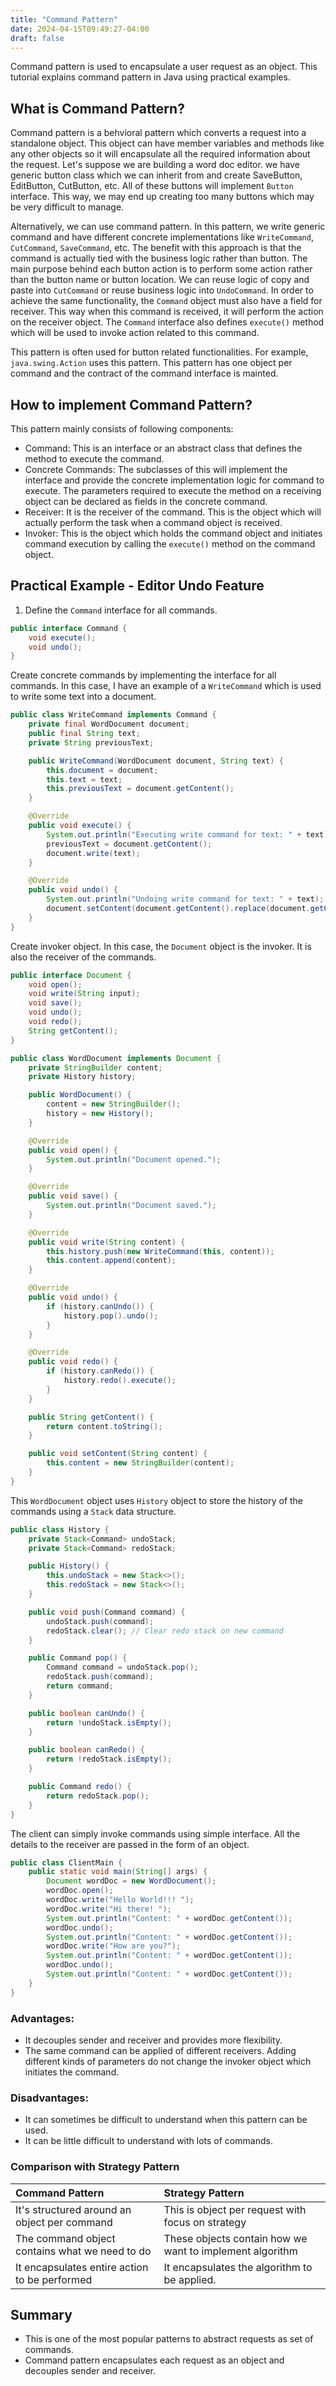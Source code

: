 ```yaml
---
title: "Command Pattern"
date: 2024-04-15T09:49:27-04:00
draft: false
---
```


Command pattern is used to encapsulate a user request as an object. This tutorial explains command pattern in Java using practical examples.

<!--more-->

## What is Command Pattern?

Command pattern is a behvioral pattern which converts a request into a standalone object. This object can have member variables and methods like any other objects so it will encapsulate all the required information about the request. Let's suppose we are building a word doc editor. we have generic button class which we can inherit from and create SaveButton, EditButton, CutButton, etc. All of these buttons will implement `Button` interface. This way, we may end up creating too many buttons which may be very difficult to manage.

Alternatively, we can use command pattern. In this pattern, we write generic command and have different concrete implementations like `WriteCommand`, `CutCommand`, `SaveCommand`, etc. The benefit with this approach is that the command is actually tied with the business logic rather than button. The main purpose behind each button action is to perform some action rather than the button name or button location. We can reuse logic of copy and paste into `CutCommand` or reuse business logic into `UndoCommand`. In order to achieve the same functionality, the `Command` object must also have a field for receiver. This way when this command is received, it will perform the action on the receiver object. The `Command` interface also defines `execute()` method which will be used to invoke action related to this command.

This pattern is often used for button related functionalities. For example, `java.swing.Action` uses this pattern. This pattern has one object per command and the contract of the command interface is mainted.

## How to implement Command Pattern?

This pattern mainly consists of following components:
- Command: This is an interface or an abstract class that defines the method to execute the command. 
- Concrete Commands: The subclasses of this will implement the interface and provide the concrete implementation logic for command to execute. The parameters required to execute the method on a receiving object can be declared as fields in the concrete command.
- Receiver: It is the receiver of the command. This is the object which will actually perform the task when a command object is received. 
- Invoker: This is the object which holds the command object and initiates command execution by calling the `execute()` method on the command object.

## Practical Example - Editor Undo Feature

1. Define the `Command` interface for all commands.

```java
public interface Command {
    void execute();
    void undo();
}
```

Create concrete commands by implementing the interface for all commands. In this case, I have an example of a `WriteCommand` which is used to write some text into a document.

```java
public class WriteCommand implements Command {
    private final WordDocument document;
    public final String text;
    private String previousText;

    public WriteCommand(WordDocument document, String text) {
        this.document = document;
        this.text = text;
        this.previousText = document.getContent();
    }

    @Override
    public void execute() {
        System.out.println("Executing write command for text: " + text);
        previousText = document.getContent();
        document.write(text);
    }

    @Override
    public void undo() {
        System.out.println("Undoing write command for text: " + text);
        document.setContent(document.getContent().replace(document.getContent(), previousText));
    }
}
```

Create invoker object. In this case, the `Document` object is the invoker. It is also the receiver of the commands. 

```java
public interface Document {
    void open();
    void write(String input);
    void save();
    void undo();
    void redo();
    String getContent();
}
```

```java
public class WordDocument implements Document {
    private StringBuilder content;
    private History history;

    public WordDocument() {
        content = new StringBuilder();
        history = new History();
    }

    @Override
    public void open() {
        System.out.println("Document opened.");
    }

    @Override
    public void save() {
        System.out.println("Document saved.");
    }

    @Override
    public void write(String content) {
        this.history.push(new WriteCommand(this, content));
        this.content.append(content);
    }

    @Override
    public void undo() {
        if (history.canUndo()) {
            history.pop().undo();
        }
    }

    @Override
    public void redo() {
        if (history.canRedo()) {
            history.redo().execute();
        }
    }

    public String getContent() {
        return content.toString();
    }

    public void setContent(String content) {
        this.content = new StringBuilder(content);
    }
}
```

This `WordDocument` object uses `History` object to store the history of the commands using a `Stack` data structure.

```java
public class History {
    private Stack<Command> undoStack;
    private Stack<Command> redoStack;

    public History() {
        this.undoStack = new Stack<>();
        this.redoStack = new Stack<>();
    }

    public void push(Command command) {
        undoStack.push(command);
        redoStack.clear(); // Clear redo stack on new command
    }

    public Command pop() {
        Command command = undoStack.pop();
        redoStack.push(command);
        return command;
    }

    public boolean canUndo() {
        return !undoStack.isEmpty();
    }

    public boolean canRedo() {
        return !redoStack.isEmpty();
    }

    public Command redo() {
        return redoStack.pop();
    }
}
```

The client can simply invoke commands using simple interface. All the details to the receiver are passed in the form of an object.

```java
public class ClientMain {
    public static void main(String[] args) {
        Document wordDoc = new WordDocument();
        wordDoc.open();
        wordDoc.write("Hello World!!! ");
        wordDoc.write("Hi there! ");
        System.out.println("Content: " + wordDoc.getContent());
        wordDoc.undo();
        System.out.println("Content: " + wordDoc.getContent());
        wordDoc.write("How are you?");
        System.out.println("Content: " + wordDoc.getContent());
        wordDoc.undo();
        System.out.println("Content: " + wordDoc.getContent());
    }
}
```

### Advantages:
- It decouples sender and receiver and provides more flexibility.
- The same command can be applied of different receivers. Adding different kinds of parameters do not change the invoker object which initiates the command.

### Disadvantages:
- It can sometimes be difficult to understand when this pattern can be used.
- It can be little difficult to understand with lots of commands.

### Comparison with Strategy Pattern

| Command Pattern                               | Strategy Pattern                              |
|:----------------------------------------------|:----------------------------------------------|
| It's structured around an object per command  | This is object per request with focus on strategy |
| The command object contains what we need to do| These objects contain how we want to implement algorithm |
| It encapsulates entire action to be performed | It encapsulates the algorithm to be applied.  |

## Summary

- This is one of the most popular patterns to abstract requests as set of commands.
- Command pattern encapsulates each request as an object and decouples sender and receiver.
